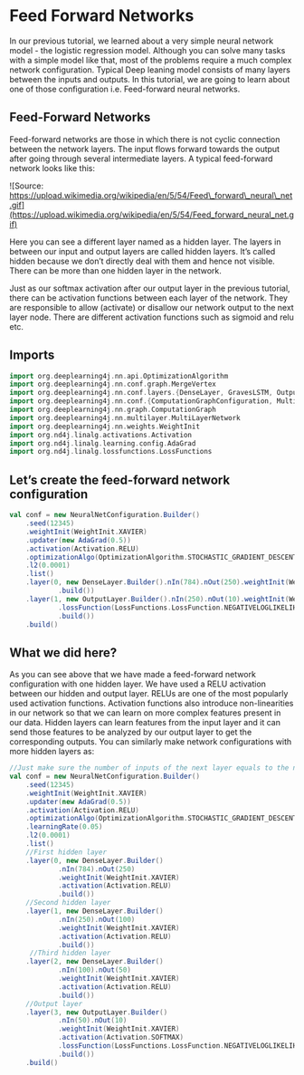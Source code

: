 # Feed Forward Networks

In our previous tutorial, we learned about a very simple neural network model - the logistic regression model. Although you can solve many tasks with a simple model like that, most of the problems require a much complex network configuration. Typical Deep leaning model consists of many layers between the inputs and outputs. In this tutorial, we are going to learn about one of those configuration i.e. Feed-forward neural networks.

## Feed-Forward Networks

Feed-forward networks are those in which there is not cyclic connection between the network layers. The input flows forward towards the output after going through several intermediate layers. A typical feed-forward network looks like this:

![Source: https://upload.wikimedia.org/wikipedia/en/5/54/Feed\_forward\_neural\_net.gif](https://upload.wikimedia.org/wikipedia/en/5/54/Feed_forward_neural_net.gif)

Here you can see a different layer named as a hidden layer. The layers in between our input and output layers are called hidden layers. It’s called hidden because we don’t directly deal with them and hence not visible. There can be more than one hidden layer in the network.

Just as our softmax activation after our output layer in the previous tutorial, there can be activation functions between each layer of the network. They are responsible to allow \(activate\) or disallow our network output to the next layer node. There are different activation functions such as sigmoid and relu etc.

## Imports

```scala
import org.deeplearning4j.nn.api.OptimizationAlgorithm
import org.deeplearning4j.nn.conf.graph.MergeVertex
import org.deeplearning4j.nn.conf.layers.{DenseLayer, GravesLSTM, OutputLayer, RnnOutputLayer}
import org.deeplearning4j.nn.conf.{ComputationGraphConfiguration, MultiLayerConfiguration, NeuralNetConfiguration, Updater}
import org.deeplearning4j.nn.graph.ComputationGraph
import org.deeplearning4j.nn.multilayer.MultiLayerNetwork
import org.deeplearning4j.nn.weights.WeightInit
import org.nd4j.linalg.activations.Activation
import org.nd4j.linalg.learning.config.AdaGrad
import org.nd4j.linalg.lossfunctions.LossFunctions
```

## Let’s create the feed-forward network configuration

```scala
val conf = new NeuralNetConfiguration.Builder()
    .seed(12345)
    .weightInit(WeightInit.XAVIER)
    .updater(new AdaGrad(0.5))
    .activation(Activation.RELU)
    .optimizationAlgo(OptimizationAlgorithm.STOCHASTIC_GRADIENT_DESCENT)
    .l2(0.0001)
    .list()
    .layer(0, new DenseLayer.Builder().nIn(784).nOut(250).weightInit(WeightInit.XAVIER).activation(Activation.RELU) //First hidden layer
            .build())
    .layer(1, new OutputLayer.Builder().nIn(250).nOut(10).weightInit(WeightInit.XAVIER).activation(Activation.SOFTMAX) //Output layer
            .lossFunction(LossFunctions.LossFunction.NEGATIVELOGLIKELIHOOD)
            .build())
    .build()
```

## What we did here?

As you can see above that we have made a feed-forward network configuration with one hidden layer. We have used a RELU activation between our hidden and output layer. RELUs are one of the most popularly used activation functions. Activation functions also introduce non-linearities in our network so that we can learn on more complex features present in our data. Hidden layers can learn features from the input layer and it can send those features to be analyzed by our output layer to get the corresponding outputs. You can similarly make network configurations with more hidden layers as:

```scala
//Just make sure the number of inputs of the next layer equals to the number of outputs in the previous layer.
val conf = new NeuralNetConfiguration.Builder()
    .seed(12345)
    .weightInit(WeightInit.XAVIER)
    .updater(new AdaGrad(0.5))
    .activation(Activation.RELU)
    .optimizationAlgo(OptimizationAlgorithm.STOCHASTIC_GRADIENT_DESCENT)
    .learningRate(0.05)
    .l2(0.0001)
    .list()
    //First hidden layer
    .layer(0, new DenseLayer.Builder()
            .nIn(784).nOut(250)
            .weightInit(WeightInit.XAVIER)
            .activation(Activation.RELU) 
            .build())
    //Second hidden layer
    .layer(1, new DenseLayer.Builder()
            .nIn(250).nOut(100)
            .weightInit(WeightInit.XAVIER)
            .activation(Activation.RELU) 
            .build())
     //Third hidden layer
    .layer(2, new DenseLayer.Builder()
            .nIn(100).nOut(50)
            .weightInit(WeightInit.XAVIER)
            .activation(Activation.RELU)
            .build())
    //Output layer
    .layer(3, new OutputLayer.Builder()
            .nIn(50).nOut(10)
            .weightInit(WeightInit.XAVIER)
            .activation(Activation.SOFTMAX) 
            .lossFunction(LossFunctions.LossFunction.NEGATIVELOGLIKELIHOOD)
            .build())
    .build()
```

